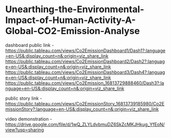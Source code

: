 # Unearthing-the-Environmental-Impact-of-Human-Activity-A-Global-CO2-Emission-Analyse


dashboard public link - https://public.tableau.com/views/Co2EmissionDashboard1/Dash1?:language=en-US&:display_count=n&:origin=viz_share_link       
                        https://public.tableau.com/views/Co2EmissionDashboard2/Dash2?:language=en-US&:display_count=n&:origin=viz_share_link     
                        https://public.tableau.com/views/Co2EmissionDashboard3/Dash4?:language=en-US&:display_count=n&:origin=viz_share_link    
                        https://public.tableau.com/views/Co2Emission_16813729888460/Dash3?:language=en-US&:display_count=n&:origin=viz_share_link  
                        
                        
public story link -  https://public.tableau.com/views/Co2EmissionStory_16813739185980/Co2EmissionStory?:language=en-US&:display_count=n&:origin=viz_share_link  

video demonstration - https://drive.google.com/file/d/1wQ_ZLYLdvbmuDZ6SkZcMKJHkug_YfEoN/view?usp=sharing

